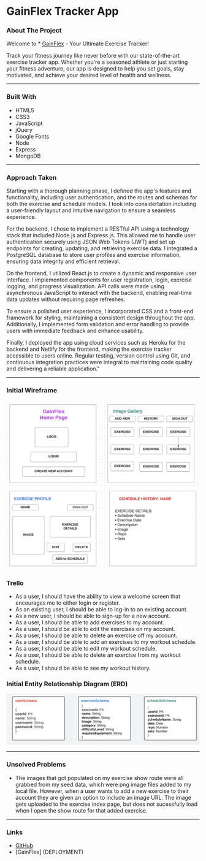 <div id="top"></div>

# GainFlex Tracker App

### About The Project
Welcome to   * [GainFlex](XXXXXX) - Your Ultimate Exercise Tracker!

Track your fitness journey like never before with our state-of-the-art exercise tracker app. Whether you're a seasoned athlete or just starting your fitness adventure, our app is designed to help you set goals, stay motivated, and achieve your desired level of health and wellness.

---
### Built With
- HTML5
- CSS3
- JavaScript
- jQuery
- Google Fonts 
- Node 
- Express 
- MongoDB

---
### Approach Taken 
Starting with a thorough planning phase, I defined the app's features and functionality, including user authentication, and the routes and schemas for both the exercise and schedule models. I took into considertation including a user-friendly layout and intuitive navigation to ensure a seamless experience.

For the backend, I chose to implement a RESTful API using a technology stack that included Node.js and Express.js. This allowed me to handle user authentication securely using JSON Web Tokens (JWT) and set up endpoints for creating, updating, and retrieving exercise data. I integrated a PostgreSQL database to store user profiles and exercise information, ensuring data integrity and efficient retrieval.

On the frontend, I utilized React.js to create a dynamic and responsive user interface. I implemented components for user registration, login, exercise logging, and progress visualization. API calls were made using asynchronous JavaScript to interact with the backend, enabling real-time data updates without requiring page refreshes.

To ensure a polished user experience, I incorporated CSS and a front-end framework for styling, maintaining a consistent design throughout the app. Additionally, I implemented form validation and error handling to provide users with immediate feedback and enhance usability.

Finally, I deployed the app using cloud services such as Heroku for the backend and Netlify for the frontend, making the exercise tracker accessible to users online. Regular testing, version control using Git, and continuous integration practices were integral to maintaining code quality and delivering a reliable application."

---
### Initial Wireframe 
![**Project 2 Wireframe**](public/images/project2Wireframe.png)

### Trello 
- As a user, I should have the ability to view a welcome screen that encourages me to either login or register.
- As an existing user, I should be able to log-in to an existing account. 
- As a new user, I should be able to sign-up for a new account. 
- As a user, I should be able to add exercises to my account. 
- As a user, I should be able to edit the exercises on my account. 
- As a user, I should be able to delete an exercise off my account. 
- As a user, I should be able to add an exercises to my workout schedule. 
- As a user, I should be able to edit my workout schedule. 
- As a user, I should be able to delete an exercise from my workout schedule. 
- As a user, I should be able to see my workout history. 


### Initial Entity Relationship Diagram (ERD)
![**Project 2 ERD**](public/images/project2ERD.png)

---
### Unsolved Problems 
- The images that got populated on my exercise show route were all grabbed from my seed data, which were png image files added to my local file. However, when a user wants to add a new exercise to their account they are given an option to include an image URL. The image gets uploaded to the exercise index page, but does not sucessfully load when I open the show route for that added exercise. 

---
### Links
  * [GitHub](XXXXXX)
  * [GainFlex] (DEPLOYMENT)

